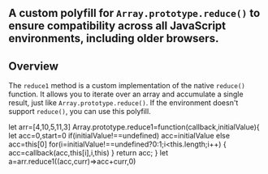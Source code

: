 ## A custom polyfill for `Array.prototype.reduce()` to ensure compatibility across all JavaScript environments, including older browsers.

## Overview

The `reduce1` method is a custom implementation of the native `reduce()` function. It allows you to iterate over an array and accumulate a single result, just like `Array.prototype.reduce()`. If the environment doesn't support `reduce()`, you can use this polyfill.

let arr=[4,10,5,11,3]
Array.prototype.reduce1=function(callback,initialValue){
let acc=0,start=0
if(initialValue!==undefined)
acc=initialValue
else
acc=this[0]
for(i=initialValue!==undefined?0:1;i<this.length;i++)
{
acc=callback(acc,this[i],i,this)
}
return acc;
}
let a=arr.reduce1((acc,curr)=>acc+curr,0)
